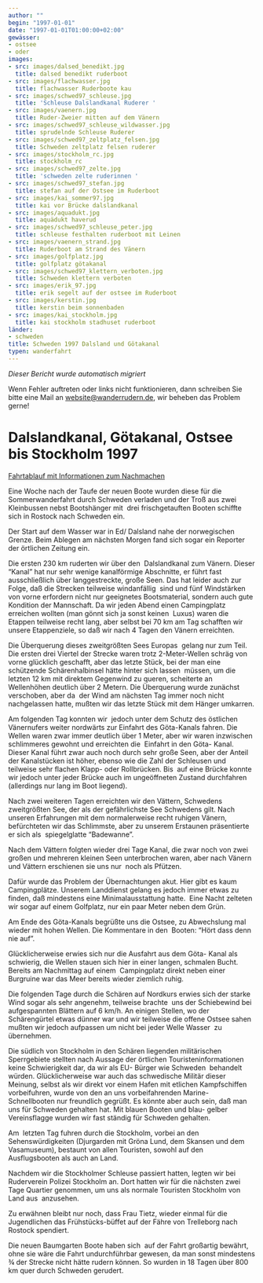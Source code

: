 ```yaml
---
author: ""
begin: "1997-01-01"
date: "1997-01-01T01:00:00+02:00"
gewässer:
- ostsee
- oder
images:
- src: images/dalsed_benedikt.jpg
  title: dalsed benedikt ruderboot
- src: images/flachwasser.jpg
  title: flachwasser Ruderboote kau
- src: images/schwed97_schleuse.jpg
  title: 'Schleuse Dalslandkanal Ruderer '
- src: images/vaenern.jpg
  title: Ruder-Zweier mitten auf dem Vänern
- src: images/schwed97_schleuse_wildwasser.jpg
  title: sprudelnde Schleuse Ruderer
- src: images/schwed97_zeltplatz_felsen.jpg
  title: Schweden zeltplatz felsen ruderer
- src: images/stockholm_rc.jpg
  title: stockholm_rc
- src: images/schwed97_zelte.jpg
  title: 'schweden zelte ruderinnen '
- src: images/schwed97_stefan.jpg
  title: stefan auf der Ostsee im Ruderboot
- src: images/kai_sommer97.jpg
  title: kai vor Brücke dalslandkanal
- src: images/aquadukt.jpg
  title: aquädukt haverud
- src: images/schwed97_schleuse_peter.jpg
  title: schleuse festhalten ruderboot mit Leinen
- src: images/vaenern_strand.jpg
  title: Ruderboot am Strand des Vänern
- src: images/golfplatz.jpg
  title: golfplatz götakanal
- src: images/schwed97_klettern_verboten.jpg
  title: Schweden klettern verboten
- src: images/erik_97.jpg
  title: erik segelt auf der ostsee im Ruderboot
- src: images/kerstin.jpg
  title: kerstin beim sonnenbaden
- src: images/kai_stockholm.jpg
  title: kai stockholm stadhuset ruderboot
länder:
- schweden
title: Schweden 1997 Dalsland und Götakanal
typen: wanderfahrt
---
```



*Dieser Bericht wurde automatisch migriert*

Wenn Fehler auftreten oder links nicht funktionieren, dann schreiben Sie bitte eine Mail an website@wanderrudern.de, wir beheben das Problem gerne!



# Dalslandkanal, Götakanal, Ostsee bis Stockholm 1997


[Fahrtablauf mit Informationen zum Nachmachen](/berichte/1997/schweden97_ablauf)

Eine Woche nach der Taufe der neuen Boote wurden diese für die Sommerwanderfahrt durch Schweden verladen und der Troß aus zwei Kleinbussen nebst Bootshänger mit  drei frischgetauften Booten schiffte sich in Rostock nach Schweden ein.

Der Start auf dem Wasser war in Ed/ Dalsland nahe der norwegischen Grenze. Beim Ablegen am nächsten Morgen fand sich sogar ein Reporter der örtlichen Zeitung ein.

Die ersten 230 km ruderten wir über den  Dalslandkanal zum Vänern. Dieser “Kanal” hat nur sehr wenige kanalförmige Abschnitte, er führt fast ausschließlich über langgestreckte, große Seen. Das hat leider auch zur Folge, daß die Strecken teilweise windanfällig  sind und fünf Windstärken von vorne erfordern nicht nur geeignetes Bootsmaterial, sondern auch gute Kondition der Mannschaft. Da wir jeden Abend einen Campingplatz erreichen wollten (man gönnt sich ja sonst keinen  Luxus) waren die Etappen teilweise recht lang, aber selbst bei 70 km am Tag schafften wir unsere Etappenziele, so daß wir nach 4 Tagen den Vänern erreichten.

Die Überquerung dieses zweitgrößten Sees Europas  gelang nur zum Teil. Die ersten drei Viertel der Strecke waren trotz 2-Meter-Wellen schräg von vorne glücklich geschafft, aber das letzte Stück, bei der man eine schützende Schärenhalbinsel hätte hinter sich lassen  müssen, um die letzten 12 km mit direktem Gegenwind zu queren, scheiterte an Wellenhöhen deutlich über 2 Metern. Die Überquerung wurde zunächst verschoben, aber da  der Wind am nächsten Tag immer noch nicht nachgelassen hatte, mußten wir das letzte Stück mit dem Hänger umkarren.

Am folgenden Tag konnten wir  jedoch unter dem Schutz des östlichen Vänernufers weiter nordwärts zur Einfahrt des Göta-Kanals fahren. Die Wellen waren zwar immer deutlich über 1 Meter, aber wir waren inzwischen schlimmeres gewohnt und erreichten die  Einfahrt in den Göta- Kanal. Dieser Kanal führt zwar auch noch durch sehr große Seen, aber der Anteil der Kanalstücken ist höher, ebenso wie die Zahl der Schleusen und teilweise sehr flachen Klapp- oder Rollbrücken. Bis  auf eine Brücke konnte wir jedoch unter jeder Brücke auch im ungeöffneten Zustand durchfahren (allerdings nur lang im Boot liegend).

Nach zwei weiteren Tagen erreichten wir den Vättern, Schwedens  zweitgrößten See, der als der gefährlichste See Schwedens gilt. Nach unseren Erfahrungen mit dem normalerweise recht ruhigen Vänern, befürchteten wir das Schlimmste, aber zu unserem Erstaunen präsentierte er sich als  spiegelglatte “Badewanne”.

Nach dem Vättern folgten wieder drei Tage Kanal, die zwar noch von zwei großen und mehreren kleinen Seen unterbrochen waren, aber nach Vänern und Vättern erschienen sie uns nur  noch als Pfützen.

Dafür wurde das Problem der Übernachtungen akut. Hier gibt es kaum Campingplätze. Unserem Landdienst gelang es jedoch immer etwas zu finden, daß mindestens eine Minimalausstattung hatte.  Eine Nacht zelteten wir sogar auf einem Golfplatz, nur ein paar Meter neben dem Grün.

Am Ende des Göta-Kanals begrüßte uns die Ostsee, zu Abwechslung mal wieder mit hohen Wellen. Die Kommentare in den  Booten: “Hört dass denn nie auf”.

Glücklicherweise erwies sich nur die Ausfahrt aus dem Göta- Kanal als schwierig, die Wellen stauen sich hier in einer langen, schmalen Bucht. Bereits am Nachmittag auf einem  Campingplatz direkt neben einer Burgruine war das Meer bereits wieder ziemlich ruhig.

Die folgenden Tage durch die Schären auf Nordkurs erwies sich der starke Wind sogar als sehr angenehm, teilweise brachte  uns der Schiebewind bei aufgespannten Blättern auf 6 km/h. An einigen Stellen, wo der Schärengürtel etwas dünner war und wir teilweise die offene Ostsee sahen mußten wir jedoch aufpassen um nicht bei jeder Welle Wasser  zu übernehmen.

Die südlich von Stockholm in den Schären liegenden militärischen Sperrgebiete stellten nach Aussage der örtlichen Touristeninformationen keine Schwierigkeit dar, da wir als EU- Bürger wie Schweden  behandelt würden. Glücklicherweise war auch das schwedische Militär dieser Meinung, selbst als wir direkt vor einem Hafen mit etlichen Kampfschiffen vorbeifuhren, wurde von den an uns vorbeifahrenden Marine-  Schnellbooten nur freundlich gegrüßt. Es könnte aber auch sein, daß man uns für Schweden gehalten hat. Mit blauen Booten und blau- gelber Vereinsflagge wurden wir fast ständig für Schweden gehalten.

Am  letzten Tag fuhren durch die Stockholm, vorbei an den Sehenswürdigkeiten (Djurgarden mit Gröna Lund, dem Skansen und dem Vasamuseum), bestaunt von allen Touristen, sowohl auf den Ausflugsbooten als auch an Land.

Nachdem wir die Stockholmer Schleuse passiert hatten, legten wir bei Ruderverein Polizei Stockholm an. Dort hatten wir für die nächsten zwei Tage Quartier genommen, um uns als normale Touristen Stockholm von Land aus  anzusehen.

Zu erwähnen bleibt nur noch, dass Frau Tietz, wieder einmal für die Jugendlichen das Frühstücks-büffet auf der Fähre von Trelleborg nach Rostock spendiert.

Die neuen Baumgarten Boote haben sich  auf der Fahrt großartig bewährt, ohne sie wäre die Fahrt undurchführbar gewesen, da man sonst mindestens ¾ der Strecke nicht hätte rudern können. So wurden in 18 Tagen über 800 km quer durch Schweden gerudert.
